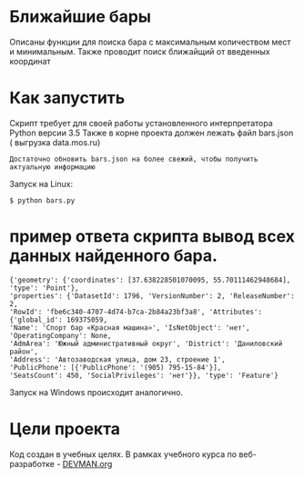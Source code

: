 # Ближайшие бары

Описаны функции для поиска бара с максимальным количеством мест и минимальным.
Также проводит поиск ближайщий от введенных координат

# Как запустить

Скрипт требует для своей работы установленного интерпретатора Python версии 3.5
Также в корне проекта должен лежать файл bars.json ( выгрузка data.mos.ru)
```
Достаточно обновить bars.json на более свежий, чтобы получить актуальную информацию
```

Запуск на Linux:

```
$ python bars.py 
```

# пример ответа скрипта вывод всех данных найденного бара.

```
{'geometry': {'coordinates': [37.638228501070095, 55.70111462948684], 'type': 'Point'},
'properties': {'DatasetId': 1796, 'VersionNumber': 2, 'ReleaseNumber': 2,
'RowId': 'fbe6c340-4707-4d74-b7ca-2b84a23bf3a8', 'Attributes': {'global_id': 169375059,
'Name': 'Спорт бар «Красная машина»', 'IsNetObject': 'нет', 'OperatingCompany': None,
'AdmArea': 'Южный административный округ', 'District': 'Даниловский район',
'Address': 'Автозаводская улица, дом 23, строение 1',
'PublicPhone': [{'PublicPhone': '(905) 795-15-84'}],
'SeatsCount': 450, 'SocialPrivileges': 'нет'}}, 'type': 'Feature'}
```

Запуск на Windows происходит аналогично.

# Цели проекта

Код создан в учебных целях. В рамках учебного курса по веб-разработке - [DEVMAN.org](https://devman.org)
